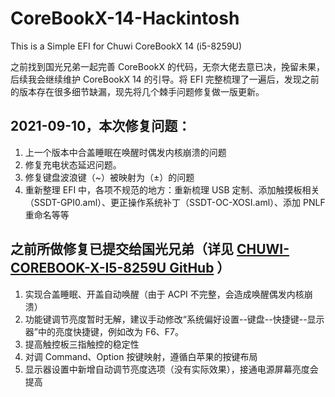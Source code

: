 # CoreBookX-14-Hackintosh
This is a Simple EFI for Chuwi CoreBookX 14 (i5-8259U)

之前找到国光兄弟一起完善 CoreBookX 的代码，无奈大佬去意已决，挽留未果，后续我会继续维护 CoreBookX 14 的引导。将 EFI 完整梳理了一遍后，发现之前的版本存在很多细节缺漏，现先将几个棘手问题修复做一版更新。

## 2021-09-10，本次修复问题：
1. 上一个版本中合盖睡眠在唤醒时偶发内核崩溃的问题
2. 修复充电状态延迟问题。
3. 修复键盘波浪键（~）被映射为（±）的问题
4. 重新整理 EFI 中，各项不规范的地方：重新梳理 USB 定制、添加触摸板相关（SSDT-GPI0.aml）、更正操作系统补丁（SSDT-OC-XOSI.aml）、添加 PNLF 重命名等等

## 之前所做修复已提交给国光兄弟（详见 [CHUWI-COREBOOK-X-I5-8259U GitHub](https://github.com/sqlsec/CHUWI-COREBOOK-X-I5-8259U) ）
1. 实现合盖睡眠、开盖自动唤醒（由于 ACPI 不完整，会造成唤醒偶发内核崩溃）
2. 功能键调节亮度暂时无解，建议手动修改“系统偏好设置--键盘--快捷键--显示器”中的亮度快捷键，例如改为 F6、F7。
3. 提高触控板三指触控的稳定性
4. 对调 Command、Option 按键映射，遵循白苹果的按键布局
5. 显示器设置中新增自动调节亮度选项（没有实际效果），接通电源屏幕亮度会提高

